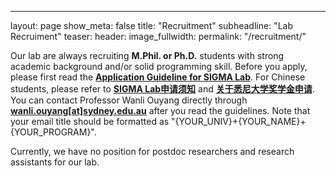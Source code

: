 ---
layout: page
show_meta: false
title: "Recruitment"
subheadline: "Lab Recruiment"
teaser: 
header:
   image_fullwidth: 
permalink: "/recruitment/"


Our lab are always recruiting **M.Phil. or Ph.D.** students with strong academic background and/or solid programming skill. Before you apply, please first read the [**Application Guideline for SIGMA Lab**](/guidelines/guideline_eng.pdf). For Chinese students, please refer to [**SIGMA Lab申请须知**](/guidelines/guideline_chinese.pdf) and [**关于悉尼大学奖学金申请**](/guidelines/scholarship_chi.pdf). You can contact Professor Wanli Ouyang directly through [**wanli.ouyang[at]sydney.edu.au**](mailto:sigma.usyd@gmail.com) after you read the guidelines. Note that your email title should be formatted as "{YOUR_UNIV}+{YOUR_NAME}+{YOUR_PROGRAM}".

Currently, we have no position for postdoc researchers and research assistants for our lab.
